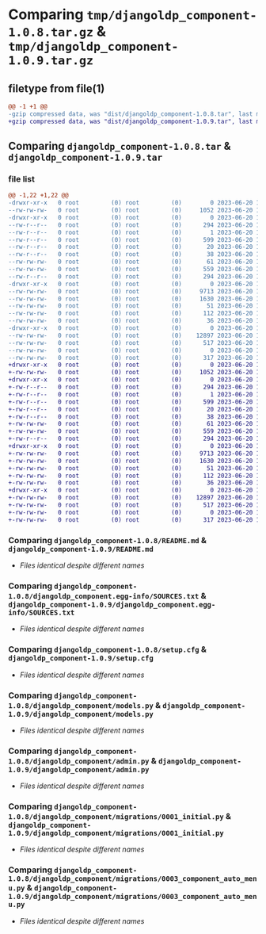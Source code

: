 # Comparing `tmp/djangoldp_component-1.0.8.tar.gz` & `tmp/djangoldp_component-1.0.9.tar.gz`

## filetype from file(1)

```diff
@@ -1 +1 @@
-gzip compressed data, was "dist/djangoldp_component-1.0.8.tar", last modified: Tue Jun 20 15:54:07 2023, max compression
+gzip compressed data, was "dist/djangoldp_component-1.0.9.tar", last modified: Tue Jun 20 16:28:41 2023, max compression
```

## Comparing `djangoldp_component-1.0.8.tar` & `djangoldp_component-1.0.9.tar`

### file list

```diff
@@ -1,22 +1,22 @@
-drwxr-xr-x   0 root         (0) root         (0)        0 2023-06-20 15:54:07.000000 djangoldp_component-1.0.8/
--rw-rw-rw-   0 root         (0) root         (0)     1052 2023-06-20 15:53:48.000000 djangoldp_component-1.0.8/README.md
-drwxr-xr-x   0 root         (0) root         (0)        0 2023-06-20 15:54:07.000000 djangoldp_component-1.0.8/djangoldp_component.egg-info/
--rw-r--r--   0 root         (0) root         (0)      294 2023-06-20 15:54:07.000000 djangoldp_component-1.0.8/djangoldp_component.egg-info/PKG-INFO
--rw-r--r--   0 root         (0) root         (0)        1 2023-06-20 15:54:07.000000 djangoldp_component-1.0.8/djangoldp_component.egg-info/dependency_links.txt
--rw-r--r--   0 root         (0) root         (0)      599 2023-06-20 15:54:07.000000 djangoldp_component-1.0.8/djangoldp_component.egg-info/SOURCES.txt
--rw-r--r--   0 root         (0) root         (0)       20 2023-06-20 15:54:07.000000 djangoldp_component-1.0.8/djangoldp_component.egg-info/top_level.txt
--rw-r--r--   0 root         (0) root         (0)       38 2023-06-20 15:54:07.000000 djangoldp_component-1.0.8/djangoldp_component.egg-info/requires.txt
--rw-rw-rw-   0 root         (0) root         (0)       61 2023-06-20 15:53:48.000000 djangoldp_component-1.0.8/setup.py
--rw-rw-rw-   0 root         (0) root         (0)      559 2023-06-20 15:54:07.000000 djangoldp_component-1.0.8/setup.cfg
--rw-r--r--   0 root         (0) root         (0)      294 2023-06-20 15:54:07.000000 djangoldp_component-1.0.8/PKG-INFO
-drwxr-xr-x   0 root         (0) root         (0)        0 2023-06-20 15:54:07.000000 djangoldp_component-1.0.8/djangoldp_component/
--rw-rw-rw-   0 root         (0) root         (0)     9713 2023-06-20 15:53:48.000000 djangoldp_component-1.0.8/djangoldp_component/models.py
--rw-rw-rw-   0 root         (0) root         (0)     1630 2023-06-20 15:53:48.000000 djangoldp_component-1.0.8/djangoldp_component/admin.py
--rw-rw-rw-   0 root         (0) root         (0)       51 2023-06-20 15:54:05.000000 djangoldp_component-1.0.8/djangoldp_component/__init__.py
--rw-rw-rw-   0 root         (0) root         (0)      112 2023-06-20 15:53:48.000000 djangoldp_component-1.0.8/djangoldp_component/apps.py
--rw-rw-rw-   0 root         (0) root         (0)       36 2023-06-20 15:53:48.000000 djangoldp_component-1.0.8/djangoldp_component/settings.py
-drwxr-xr-x   0 root         (0) root         (0)        0 2023-06-20 15:54:07.000000 djangoldp_component-1.0.8/djangoldp_component/migrations/
--rw-rw-rw-   0 root         (0) root         (0)    12897 2023-06-20 15:53:48.000000 djangoldp_component-1.0.8/djangoldp_component/migrations/0001_initial.py
--rw-rw-rw-   0 root         (0) root         (0)      517 2023-06-20 15:53:48.000000 djangoldp_component-1.0.8/djangoldp_component/migrations/0003_component_auto_menu.py
--rw-rw-rw-   0 root         (0) root         (0)        0 2023-06-20 15:53:48.000000 djangoldp_component-1.0.8/djangoldp_component/migrations/__init__.py
--rw-rw-rw-   0 root         (0) root         (0)      317 2023-06-20 15:53:48.000000 djangoldp_component-1.0.8/djangoldp_component/migrations/0002_delete_dependency.py
+drwxr-xr-x   0 root         (0) root         (0)        0 2023-06-20 16:28:41.000000 djangoldp_component-1.0.9/
+-rw-rw-rw-   0 root         (0) root         (0)     1052 2023-06-20 16:28:22.000000 djangoldp_component-1.0.9/README.md
+drwxr-xr-x   0 root         (0) root         (0)        0 2023-06-20 16:28:41.000000 djangoldp_component-1.0.9/djangoldp_component.egg-info/
+-rw-r--r--   0 root         (0) root         (0)      294 2023-06-20 16:28:41.000000 djangoldp_component-1.0.9/djangoldp_component.egg-info/PKG-INFO
+-rw-r--r--   0 root         (0) root         (0)        1 2023-06-20 16:28:41.000000 djangoldp_component-1.0.9/djangoldp_component.egg-info/dependency_links.txt
+-rw-r--r--   0 root         (0) root         (0)      599 2023-06-20 16:28:41.000000 djangoldp_component-1.0.9/djangoldp_component.egg-info/SOURCES.txt
+-rw-r--r--   0 root         (0) root         (0)       20 2023-06-20 16:28:41.000000 djangoldp_component-1.0.9/djangoldp_component.egg-info/top_level.txt
+-rw-r--r--   0 root         (0) root         (0)       38 2023-06-20 16:28:41.000000 djangoldp_component-1.0.9/djangoldp_component.egg-info/requires.txt
+-rw-rw-rw-   0 root         (0) root         (0)       61 2023-06-20 16:28:22.000000 djangoldp_component-1.0.9/setup.py
+-rw-rw-rw-   0 root         (0) root         (0)      559 2023-06-20 16:28:41.000000 djangoldp_component-1.0.9/setup.cfg
+-rw-r--r--   0 root         (0) root         (0)      294 2023-06-20 16:28:41.000000 djangoldp_component-1.0.9/PKG-INFO
+drwxr-xr-x   0 root         (0) root         (0)        0 2023-06-20 16:28:41.000000 djangoldp_component-1.0.9/djangoldp_component/
+-rw-rw-rw-   0 root         (0) root         (0)     9713 2023-06-20 16:28:22.000000 djangoldp_component-1.0.9/djangoldp_component/models.py
+-rw-rw-rw-   0 root         (0) root         (0)     1630 2023-06-20 16:28:22.000000 djangoldp_component-1.0.9/djangoldp_component/admin.py
+-rw-rw-rw-   0 root         (0) root         (0)       51 2023-06-20 16:28:39.000000 djangoldp_component-1.0.9/djangoldp_component/__init__.py
+-rw-rw-rw-   0 root         (0) root         (0)      112 2023-06-20 16:28:22.000000 djangoldp_component-1.0.9/djangoldp_component/apps.py
+-rw-rw-rw-   0 root         (0) root         (0)       36 2023-06-20 16:28:22.000000 djangoldp_component-1.0.9/djangoldp_component/settings.py
+drwxr-xr-x   0 root         (0) root         (0)        0 2023-06-20 16:28:41.000000 djangoldp_component-1.0.9/djangoldp_component/migrations/
+-rw-rw-rw-   0 root         (0) root         (0)    12897 2023-06-20 16:28:22.000000 djangoldp_component-1.0.9/djangoldp_component/migrations/0001_initial.py
+-rw-rw-rw-   0 root         (0) root         (0)      517 2023-06-20 16:28:22.000000 djangoldp_component-1.0.9/djangoldp_component/migrations/0003_component_auto_menu.py
+-rw-rw-rw-   0 root         (0) root         (0)        0 2023-06-20 16:28:22.000000 djangoldp_component-1.0.9/djangoldp_component/migrations/__init__.py
+-rw-rw-rw-   0 root         (0) root         (0)      317 2023-06-20 16:28:22.000000 djangoldp_component-1.0.9/djangoldp_component/migrations/0002_delete_dependency.py
```

### Comparing `djangoldp_component-1.0.8/README.md` & `djangoldp_component-1.0.9/README.md`

 * *Files identical despite different names*

### Comparing `djangoldp_component-1.0.8/djangoldp_component.egg-info/SOURCES.txt` & `djangoldp_component-1.0.9/djangoldp_component.egg-info/SOURCES.txt`

 * *Files identical despite different names*

### Comparing `djangoldp_component-1.0.8/setup.cfg` & `djangoldp_component-1.0.9/setup.cfg`

 * *Files identical despite different names*

### Comparing `djangoldp_component-1.0.8/djangoldp_component/models.py` & `djangoldp_component-1.0.9/djangoldp_component/models.py`

 * *Files identical despite different names*

### Comparing `djangoldp_component-1.0.8/djangoldp_component/admin.py` & `djangoldp_component-1.0.9/djangoldp_component/admin.py`

 * *Files identical despite different names*

### Comparing `djangoldp_component-1.0.8/djangoldp_component/migrations/0001_initial.py` & `djangoldp_component-1.0.9/djangoldp_component/migrations/0001_initial.py`

 * *Files identical despite different names*

### Comparing `djangoldp_component-1.0.8/djangoldp_component/migrations/0003_component_auto_menu.py` & `djangoldp_component-1.0.9/djangoldp_component/migrations/0003_component_auto_menu.py`

 * *Files identical despite different names*

